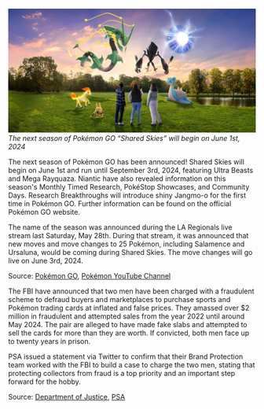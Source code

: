 

[![The next season of Pokémon GO “Shared Skies” will begin on June 1st, 2024](/web/images/the-next-season-of-pokemon-go-shared-skies-will-begin-on-june-1st-2024.png)](/web/images/the-next-season-of-pokemon-go-shared-skies-will-begin-on-june-1st-2024.png)*The next season of Pokémon GO “Shared Skies” will begin on June 1st, 2024*



The next season of Pokémon GO has been announced! Shared Skies will begin on June 1st and run until September 3rd, 2024, featuring Ultra Beasts and Mega Rayquaza. Niantic have also revealed information on this season's Monthly Timed Research, PokéStop Showcases, and Community Days. Research Breakthroughs will introduce shiny Jangmo-o for the first time in Pokémon GO. Further information can be found on the official Pokémon GO website.

The name of the season was announced during the LA Regionals live stream last Saturday, May 28th. During that stream, it was announced that new moves and move changes to 25 Pokémon, including Salamence and Ursaluna, would be coming during Shared Skies. The move changes will go live on June 3rd, 2024.

Source: [Pokémon GO](https://pokemongolive.com/seasons/shared-skies), [Pokémon YouTube Channel](https://www.youtube.com/watch?v=IjoCpTsnCRw)

The FBI have announced that two men have been charged with a fraudulent scheme to defraud buyers and marketplaces to purchase sports and Pokémon trading cards at inflated and false prices. They amassed over $2 million in fraudulent and attempted sales from the year 2022 until around May 2024. The pair are alleged to have made fake slabs and attempted to sell the cards for more than they are worth. If convicted, both men face up to twenty years in prison.

PSA issued a statement via Twitter to confirm that their Brand Protection team worked with the FBI to build a case to charge the two men, stating that protecting collectors from fraud is a top priority and an important step forward for the hobby.

Source: [Department of Justice](https://www.justice.gov/usao-sdny/pr/operators-nationwide-sports-and-pokemon-trading-card-fraud-arrested), [PSA](https://x.com/PSAcard/status/1793831826773225983)